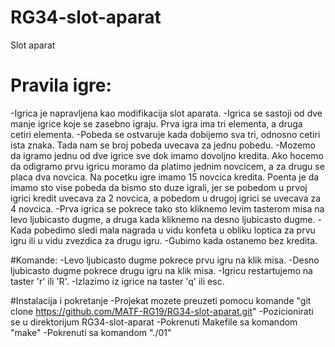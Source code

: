 # RG34-slot-aparat
Slot aparat

# Pravila igre:
-Igrica je napravljena kao modifikacija slot aparata.
-Igrica se sastoji od dve manje igrice koje se zasebno igraju. Prva igra
ima tri elementa, a druga cetiri elementa.
-Pobeda se ostvaruje kada dobijemo sva tri, odnosno cetiri ista znaka.
Tada nam se broj pobeda uvecava za jednu pobedu.
-Mozemo da igramo jednu od dve igrice sve dok imamo dovoljno kredita. Ako
hocemo da odigramo prvu igricu moramo da platimo jednim novcicem, a za
drugu se placa dva novcica. Na pocetku igre imamo 15 novcica kredita.
Poenta je da imamo sto vise pobeda da bismo sto duze igrali, jer se
pobedom u prvoj igrici kredit uvecava za 2 novcica, a pobedom u drugoj
igrici se uvecava za 4 novcica.
-Prva igrica se pokrece tako sto kliknemo levim tasterom misa na levo
ljubicasto dugme, a druga kada kliknemo na desno ljubicasto dugme.
-Kada pobedimo sledi mala nagrada u vidu konfeta u obliku loptica za prvu
igru ili u vidu zvezdica za drugu igru.
-Gubimo kada ostanemo bez kredita.

#Komande:
-Levo ljubicasto dugme pokrece prvu igru na klik misa.
-Desno ljubicasto dugme pokrece drugu igru na klik misa.
-Igricu restartujemo na taster 'r' ili 'R'.
-Izlazimo iz igrice na taster 'q' ili esc.

#Instalacija i pokretanje
-Projekat mozete preuzeti pomocu komande "git clone https://github.com/MATF-RG19/RG34-slot-aparat.git"
-Pozicionirati se u direktorijum RG34-slot-aparat
-Pokrenuti Makefile sa komandom "make"
-Pokrenuti sa komandom "./01"
